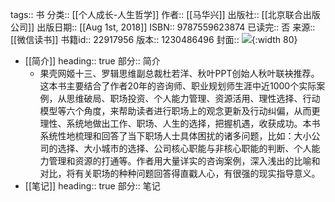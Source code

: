 tags:: 书
分类:: [[个人成长-人生哲学]]
作者:: [[马华兴]]
出版社:: [[北京联合出版公司]]
出版日期:: [[Aug 1st, 2018]]
ISBN:: 9787559623874
已读完:: 否
来源:: [[微信读书]]
书籍id:: 22917956
版本:: 1230486496
封面:: ![](https://weread-1258476243.file.myqcloud.com/weread/cover/75/YueWen_22917956/s_YueWen_22917956.jpg){:width 80}

- [[简介]]
  heading:: true
  部分:: 简介
	- 果壳网姬十三、罗辑思维副总裁杜若洋、秋叶PPT创始人秋叶联袂推荐。 这本书主要结合了作者20年的咨询师、职业规划师生涯中近1000个实际案例，从思维破局、职场投资、个人能力管理、资源活用、理性选择、行动模型等六个角度，来帮助读者进行职场上的观念更新及行动纠偏，从而更理性、系统地做出工作、职场、人生的选择，把握机遇，收获成功。本书系统性地梳理和回答了当下职场人士具体困扰的诸多问题，比如：大小公司的选择、大小城市的选择、公司核心职能与非核心职能的判断、个人能力管理和资源的打通等。作者用大量详实的咨询案例，深入浅出的比喻和对比，将有关职场的种种问题回答得直戳人心，有很强的现实指导意义。
- [[笔记]]
  heading:: true
  部分:: 笔记
